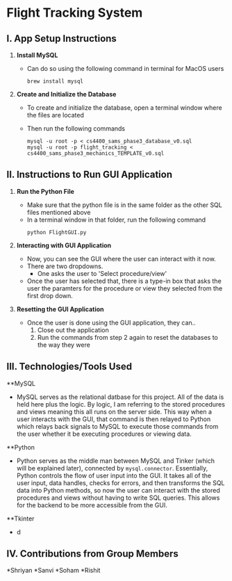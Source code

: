 # Flight Tracking System

## I. App Setup Instructions 

1. **Install MySQL**
   - Can do so using the following command in terminal for MacOS users
     ```
     brew install mysql
     ```
  
2. **Create and Initialize the Database**
   - To create and initialize the database, open a terminal window where the files are located
   - Then run the following commands
   
      ```
      mysql -u root -p < cs4400_sams_phase3_database_v0.sql
      mysql -u root -p flight_tracking < cs4400_sams_phase3_mechanics_TEMPLATE_v0.sql
      ```
## II. Instructions to Run GUI Application

1. **Run the Python File**
   - Make sure that the python file is in the same folder as the other SQL files mentioned above
   - In a terminal window in that folder, run the following command
     ```
     python FlightGUI.py
     ```
2. **Interacting with GUI Application**
   - Now, you can see the GUI where the user can interact with it now.
   - There are two dropdowns.
        - One asks the user to 'Select procedure/view'
   - Once the user has selected that, there is a type-in box that asks the user the paramters for the procedure or view they selected from the first drop down.
  
3. **Resetting the GUI Application**
   - Once the user is done using the GUI application, they can..
     1. Close out the application
     2. Run the commands from step 2 again to reset the databases to the way they were

## III. Technologies/Tools Used 

**MySQL
  - MySQL serves as the relational datbase for this project. All of the data is held here plus the logic. By logic, I am referring to the stored procedures and views meaning this all runs on the server side. This way when a user interacts with the GUI, that command is then relayed to Python which relays back signals to MySQL to execute those commands from the user whether it be executing procedures or viewing data.

**Python
   - Python serves as the middle man between MySQL and Tinker (which will be explained later), connected by ``` mysql.connector ```. Essentially, Python controls the flow of user input into the GUI. It takes all of the user input, data handles, checks for errors, and then transforms the SQL data into Python methods, so now the user can interact with the stored procedures and views without having to write SQL queries. This allows for the backend to be more accessible from the GUI.

**Tkinter
   - d

## IV. Contributions from Group Members
*Shriyan
*Sanvi
*Soham
*Rishit
